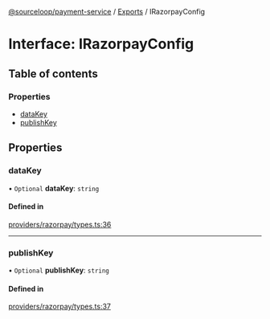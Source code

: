 [@sourceloop/payment-service](../README.md) / [Exports](../modules.md) / IRazorpayConfig

# Interface: IRazorpayConfig

## Table of contents

### Properties

- [dataKey](IRazorpayConfig.md#datakey)
- [publishKey](IRazorpayConfig.md#publishkey)

## Properties

### dataKey

• `Optional` **dataKey**: `string`

#### Defined in

[providers/razorpay/types.ts:36](https://github.com/sourcefuse/loopback4-microservice-catalog/blob/6c16af104/services/payment-service/src/providers/razorpay/types.ts#L36)

___

### publishKey

• `Optional` **publishKey**: `string`

#### Defined in

[providers/razorpay/types.ts:37](https://github.com/sourcefuse/loopback4-microservice-catalog/blob/6c16af104/services/payment-service/src/providers/razorpay/types.ts#L37)
